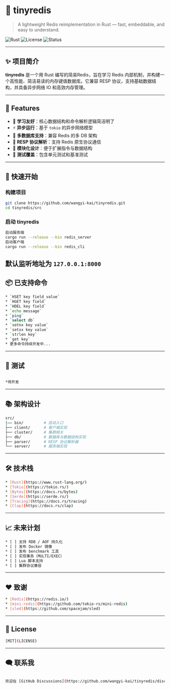 
# 🚀 tinyredis

> A lightweight Redis reimplementation in Rust — fast, embeddable, and easy to understand.

![Rust](https://img.shields.io/badge/Rust-💛-orange)
![License](https://img.shields.io/github/license/wangyi-kai/tinyredis)
![Status](https://img.shields.io/badge/status-WIP-red)

---

## ✨ 项目简介

**tinyredis** 是一个用 Rust 编写的简易Redis，旨在学习 Redis 内部机制，并构建一个高性能、简洁易读的内存键值数据库。它兼容 RESP 协议，支持基础数据结构，并具备异步网络 IO 和高效内存管理。

---

## 🧱 Features

* 🧠 **学习友好**：核心数据结构和命令解析逻辑简洁明了
* ⚡ **异步运行**：基于 `tokio` 的异步网络模型
* 🧵 **多数据库支持**：兼容 Redis 的多 DB 架构
* 💾 **RESP 协议解析**：支持 Redis 原生协议通信
* 🔧 **模块化设计**：便于扩展指令与数据结构
* 🧪 **测试覆盖**：包含单元测试和基准测试

---

## 🚀 快速开始

### 构建项目
```bash
git clone https://github.com/wangyi-kai/tinyredis.git
cd tinyredis/src
```
### 启动 tinyredis
```bash
启动服务端
cargo run --release --bin redis_server
启动客户端
cargo run --release --bin redis_cli
```
默认监听地址为 `127.0.0.1:8000`
---
## 📦 已支持命令
```bash
* `HSET key field value`
* `HGET key field`
* `HDEL key field`
* `echo message`
* `ping`
* `select db`
* `setnx key value`
* `setxx key value`
* `strlen key`
* `get key`
* 更多命令持续开发中...
```

---

## 🧪 测试
```bash

*待开发
```
---

## 📚 架构设计
```bash
src/
|—— bin/         # 启动入口
├── client/      # 客户端实现
├── cluster/     # 集群相关
├── db/          # 数据库与数据结构实现
├── parser/      # RESP 协议解析器
└── server/      # 服务端实现
```
---
## 🛠️ 技术栈
```bash
* [Rust](https://www.rust-lang.org/)
* [Tokio](https://tokio.rs/)
* [Bytes](https://docs.rs/bytes)
* [Serde](https://serde.rs/)
* [Tracing](https://docs.rs/tracing)
* [Clap](https://docs.rs/clap)
```
---
## 📈 未来计划
```bash
* [ ] 支持 RDB / AOF 持久化
* [ ] 发布 Docker 镜像
* [ ] 发布 benchmark 工具
* [ ] 实现事务（MULTI/EXEC）
* [ ] Lua 脚本支持
* [ ] 集群协议兼容
```
---
## ❤️ 致谢
```bash
* [Redis](https://redis.io/)
* [mini-redis](https://github.com/tokio-rs/mini-redis)
* [sled](https://github.com/spacejam/sled)
```
---

## 📄 License
```bash
[MIT](LICENSE)
```
---

## 🗨️ 联系我
```bash

欢迎在 [GitHub Discussions](https://github.com/wangyi-kai/tinyredis/discussions) 提问交流，或提交 Issue / PR 🙌
```
